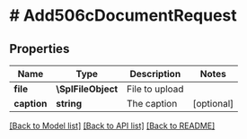 # # Add506cDocumentRequest

## Properties

Name | Type | Description | Notes
------------ | ------------- | ------------- | -------------
**file** | **\SplFileObject** | File to upload |
**caption** | **string** | The caption | [optional]

[[Back to Model list]](../../README.md#models) [[Back to API list]](../../README.md#endpoints) [[Back to README]](../../README.md)
